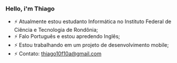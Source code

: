 ### Hello, i'm Thiago


- ⚡ Atualmente estou estudanto Informática no Instituto Federal de Ciência e Tecnologia de Rondônia;
- ⚡ Falo Português e estou apredendo Inglês;
- ⚡ Estou trabalhando em um projeto de desenvolvimento mobile;
- ⚡ Contato: thiago10f10a@gmail.com
